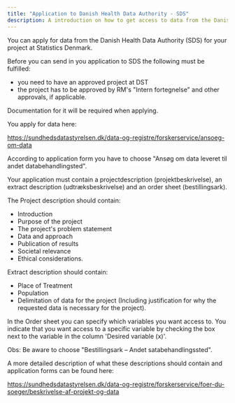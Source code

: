 ```yaml
---
title: "Application to Danish Health Data Authority - SDS"
description: A introduction on how to get access to data from the Danish Health Data Authority
---
```


You can apply for data from the Danish Health Data Authority (SDS) for your project at Statistics Denmark. 

Before you can send in you application to SDS the following must be fulfilled:
- you need to have an approved project at DST 
- the project has to be approved by RM's "Intern fortegnelse" and other approvals, if applicable.

Documentation for it will be required when applying.

You apply for data here:

https://sundhedsdatastyrelsen.dk/data-og-registre/forskerservice/ansoeg-om-data 

According to application form you have to choose "Ansøg om data leveret til andet databehandlingsted".

Your application must contain a projectdescription (projektbeskrivelse), an extract description (udtræksbeskrivelse) and an order sheet (bestillingsark).

The Project description should contain:
- Introduction
- Purpose of the project
- The project's problem statement
- Data and approach
- Publication of results
- Societal relevance
- Ethical considerations.

Extract description should contain: 
- Place of Treatment
- Population
- Delimitation of data for the project (Including justification for why the requested data is necessary for the project).

In the Order sheet you can specify which variables you want access to. 
You indicate that you want access to a specific variable by checking the box next to the variable in the column 'Desired variable (x)'. 

Obs: Be aware to choose "Bestillingsark – Andet satabehandlingssted".

A more detailed description of what these descriptions should contain and application forms can be found here: 

https://sundhedsdatastyrelsen.dk/data-og-registre/forskerservice/foer-du-soeger/beskrivelse-af-projekt-og-data 
